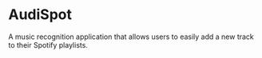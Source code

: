 # AudiSpot
A music recognition application that allows users to easily add a new track to their Spotify playlists.
